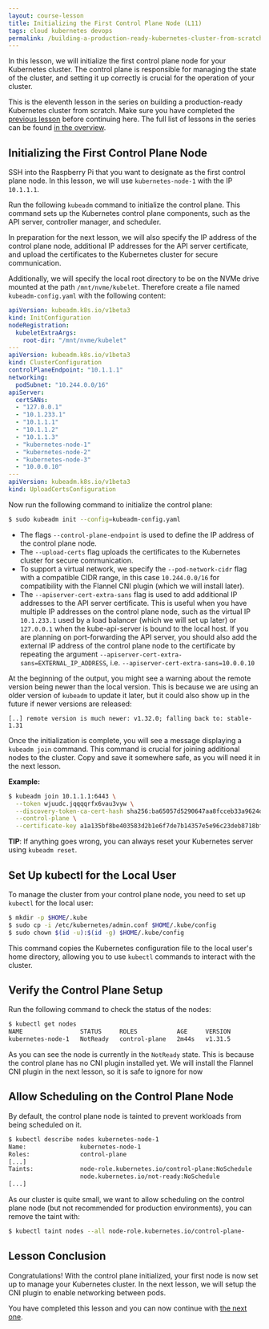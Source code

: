 ```yaml
---
layout: course-lesson
title: Initializing the First Control Plane Node (L11)
tags: cloud kubernetes devops
permalink: /building-a-production-ready-kubernetes-cluster-from-scratch/lesson-11
---
```


In this lesson, we will initialize the first control plane node for your
Kubernetes cluster. The control plane is responsible for managing the state of
the cluster, and setting it up correctly is crucial for the operation of your
cluster.

This is the eleventh lesson in the series on building a production-ready
Kubernetes cluster from scratch. Make sure you have completed the
[previous lesson](/building-a-production-ready-kubernetes-cluster-from-scratch/lesson-10)
before continuing here. The full list of lessons in the series can be found
[in the overview](/building-a-production-ready-kubernetes-cluster-from-scratch).

## Initializing the First Control Plane Node

SSH into the Raspberry Pi that you want to designate as the first control plane
node. In this lesson, we will use `kubernetes-node-1` with the IP `10.1.1.1`.

Run the following `kubeadm` command to initialize the control plane. This
command sets up the Kubernetes control plane components, such as the API server,
controller manager, and scheduler.

In preparation for the next lesson, we will also specify the IP address of the
control plane node, additional IP addresses for the API server certificate, and
upload the certificates to the Kubernetes cluster for secure communication.

Additionally, we will specify the local root directory to be on the NVMe drive
mounted at the path `/mnt/nvme/kubelet`. Therefore create a file named `kubeadm-config.yaml` with the following content:

```yaml
apiVersion: kubeadm.k8s.io/v1beta3
kind: InitConfiguration
nodeRegistration:
  kubeletExtraArgs:
    root-dir: "/mnt/nvme/kubelet"
---
apiVersion: kubeadm.k8s.io/v1beta3
kind: ClusterConfiguration
controlPlaneEndpoint: "10.1.1.1"
networking:
  podSubnet: "10.244.0.0/16"
apiServer:
  certSANs:
  - "127.0.0.1"
  - "10.1.233.1"
  - "10.1.1.1"
  - "10.1.1.2"
  - "10.1.1.3"
  - "kubernetes-node-1"
  - "kubernetes-node-2"
  - "kubernetes-node-3"
  - "10.0.0.10"
---
apiVersion: kubeadm.k8s.io/v1beta3
kind: UploadCertsConfiguration
```

Now run the following command to initialize the control plane:

```bash
$ sudo kubeadm init --config=kubeadm-config.yaml
```

- The flags `--control-plane-endpoint` is used to define the IP address of the
  control plane node.
- The `--upload-certs` flag uploads the certificates to the Kubernetes cluster
  for secure communication.
- To support a virtual network, we specify the `--pod-network-cidr` flag with a
  compatible CIDR range, in this case `10.244.0.0/16` for compatibility with the
  Flannel CNI plugin (which we will install later).
- The `--apiserver-cert-extra-sans` flag is used to add additional IP addresses
  to the API server certificate. This is useful when you have multiple IP
  addresses on the control plane node, such as the virtual IP `10.1.233.1` used
  by a load balancer (which we will set up later) or `127.0.0.1` when the
  kube-api-server is bound to the local host. If you are planning on
  port-forwarding the API server, you should also add the external IP address of
  the control plane node to the certificate by repeating the argument
  `--apiserver-cert-extra-sans=EXTERNAL_IP_ADDRESS`, i.e.
  `--apiserver-cert-extra-sans=10.0.0.10`

At the beginning of the output, you might see a warning about the remote version
being newer than the local version. This is because we are using an older
version of `kubeadm` to update it later, but it could also show up in the future
if newer versions are released:

```
[..] remote version is much newer: v1.32.0; falling back to: stable-1.31
```

Once the initialization is complete, you will see a message displaying a
`kubeadm join` command. This command is crucial for joining additional nodes to
the cluster. Copy and save it somewhere safe, as you will need it in the next
lesson.

**Example:**

```bash
$ kubeadm join 10.1.1.1:6443 \
  --token wjuudc.jqqqqrfx6vau3vyw \
  --discovery-token-ca-cert-hash sha256:ba65057d5290647aa8fcceb33a9624d3e9eb3640d13d11265fe48a611c5b8f3f \
  --control-plane \
  --certificate-key a1a135bf8be403583d2b1e6f7de7b14357e5e96c23deb8718bf2d1a807b08612
```

<div class="alert alert-info" role="alert">
  <strong>TIP</strong>: If anything goes wrong, you can always reset your Kubernetes server
  using <code>kubeadm reset</code>.
</div>

## Set Up kubectl for the Local User

To manage the cluster from your control plane node, you need to set up `kubectl`
for the local user:

```bash
$ mkdir -p $HOME/.kube
$ sudo cp -i /etc/kubernetes/admin.conf $HOME/.kube/config
$ sudo chown $(id -u):$(id -g) $HOME/.kube/config
```

This command copies the Kubernetes configuration file to the local user's home
directory, allowing you to use `kubectl` commands to interact with the cluster.

## Verify the Control Plane Setup

Run the following command to check the status of the nodes:

```bash
$ kubectl get nodes
NAME                STATUS     ROLES           AGE     VERSION
kubernetes-node-1   NotReady   control-plane   2m44s   v1.31.5
```

As you can see the node is currently in the `NotReady` state. This is because
the control plane has no CNI plugin installed yet. We will install the Flannel
CNI plugin in the next lesson, so it is safe to ignore for now

## Allow Scheduling on the Control Plane Node

By default, the control plane node is tainted to prevent workloads from being
scheduled on it.

```bash
$ kubectl describe nodes kubernetes-node-1
Name:               kubernetes-node-1
Roles:              control-plane
[...]
Taints:             node-role.kubernetes.io/control-plane:NoSchedule
                    node.kubernetes.io/not-ready:NoSchedule
[...]
```

As our cluster is quite small, we want to allow scheduling on the control plane
node (but not recommended for production environments), you can remove the taint
with:

```bash
$ kubectl taint nodes --all node-role.kubernetes.io/control-plane-
```

## Lesson Conclusion

Congratulations! With the control plane initialized, your first node is now set
up to manage your Kubernetes cluster. In the next lesson, we will setup the CNI
plugin to enable networking between pods.

You have completed this lesson and you can now continue with
[the next one](/building-a-production-ready-kubernetes-cluster-from-scratch/lesson-12).
